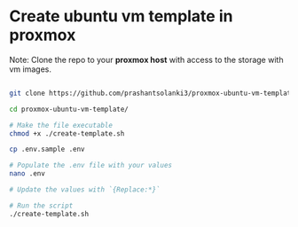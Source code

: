 # Create ubuntu vm template in proxmox

Note: Clone the repo to your **proxmox host** with access to the storage with vm images.

```sh

git clone https://github.com/prashantsolanki3/proxmox-ubuntu-vm-template.git

cd proxmox-ubuntu-vm-template/

# Make the file executable
chmod +x ./create-template.sh

cp .env.sample .env

# Populate the .env file with your values
nano .env

# Update the values with `{Replace:*}`

# Run the script
./create-template.sh

```


